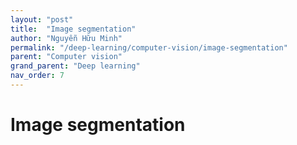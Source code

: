 ```yaml
---
layout: "post"
title:  "Image segmentation"
author: "Nguyễn Hữu Minh"
permalink: "/deep-learning/computer-vision/image-segmentation"
parent: "Computer vision"
grand_parent: "Deep learning"
nav_order: 7
---
```


# Image segmentation
